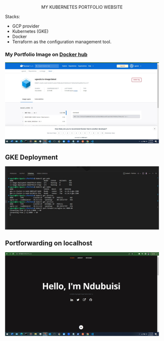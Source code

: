 <p align="center">
MY KUBERNETES PORTFOLIO WEBSITE
</p>
</h3>


Stacks:
<ul>
    <li>GCP provider</li>
    <li>Kubernetes (GKE)</li>
    <li>Docker</li>
    <li>Terraform as the configuration management tool.</li>
</ul>
 
### My Portfolio Image on [Docker hub](https://hub.docker.com/repositories/ugwulo)
![docker hub image](https://raw.githubusercontent.com/ugwulo/cdn-server/main/cv-assets/cv-docker-image.jpg)

## GKE Deployment
![docker hub image](https://raw.githubusercontent.com/ugwulo/cdn-server/main/cv-assets/unable-to-get-lb-IP.jpg)

## Portforwarding on localhost

![docker hub image](https://raw.githubusercontent.com/ugwulo/cdn-server/main/cv-assets/cv-on-localhost.jpg)